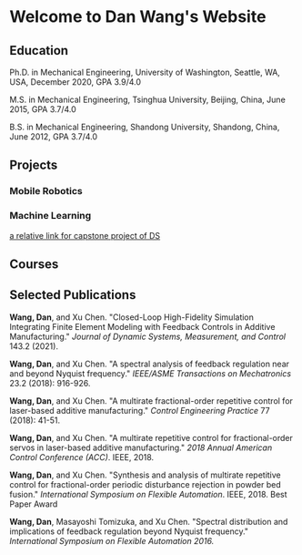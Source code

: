# Welcome to Dan Wang's Website

## Education

Ph.D. in Mechanical Engineering, University of Washington, Seattle, WA, USA, December 2020, GPA 3.9/4.0

M.S. in Mechanical Engineering, Tsinghua University, Beijing, China, June 2015, GPA 3.7/4.0

B.S. in Mechanical Engineering, Shandong University, Shandong, China, June 2012, GPA 3.7/4.0


## Projects

### Mobile Robotics



### Machine Learning

[a relative link for capstone project of DS](pages/cluster_city_neighborhoods.md)

## Courses



## Selected Publications

**Wang, Dan**, and Xu Chen. "Closed-Loop High-Fidelity Simulation Integrating Finite Element Modeling with Feedback Controls in Additive Manufacturing." *Journal of Dynamic Systems, Measurement, and Control* 143.2 (2021).

**Wang, Dan**, and Xu Chen. "A spectral analysis of feedback regulation near and beyond Nyquist frequency." *IEEE/ASME Transactions on Mechatronics* 23.2 (2018): 916-926.

**Wang, Dan**, and Xu Chen. "A multirate fractional-order repetitive control for laser-based additive manufacturing." *Control Engineering Practice* 77 (2018): 41-51.

**Wang, Dan**, and Xu Chen. "A multirate repetitive control for fractional-order servos in laser-based additive manufacturing." *2018 Annual American Control Conference (ACC)*. IEEE, 2018.

**Wang, Dan**, and Xu Chen. "Synthesis and analysis of multirate repetitive control for fractional-order periodic disturbance rejection in powder bed fusion." *International Symposium on Flexible Automation*. IEEE, 2018. Best Paper Award

**Wang, Dan**, Masayoshi Tomizuka, and Xu Chen. "Spectral distribution and implications of feedback regulation beyond Nyquist frequency." *International Symposium on Flexible Automation 2016.*
